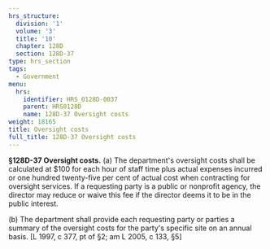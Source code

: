```yaml
---
hrs_structure:
  division: '1'
  volume: '3'
  title: '10'
  chapter: 128D
  section: 128D-37
type: hrs_section
tags:
  - Government
menu:
  hrs:
    identifier: HRS_0128D-0037
    parent: HRS0128D
    name: 128D-37 Oversight costs
weight: 18165
title: Oversight costs
full_title: 128D-37 Oversight costs
---
```

**§128D-37 Oversight costs.** (a) The department's oversight costs shall be calculated at $100 for each hour of staff time plus actual expenses incurred or one hundred twenty-five per cent of actual cost when contracting for oversight services. If a requesting party is a public or nonprofit agency, the director may reduce or waive this fee if the director deems it to be in the public interest.

(b) The department shall provide each requesting party or parties a summary of the oversight costs for the party's specific site on an annual basis. [L 1997, c 377, pt of §2; am L 2005, c 133, §5]